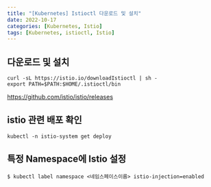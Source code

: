 ```yaml
---
title: "[Kubernetes] Istioctl 다운로드 및 설치"
date: 2022-10-17
categories: [Kubernetes, Istio]
tags: [Kubernetes, istioctl, Istio]
---
```


## 다운로드 및 설치
```terminal
curl -sL https://istio.io/downloadIstioctl | sh -
export PATH=$PATH:$HOME/.istioctl/bin
```

https://github.com/istio/istio/releases

## istio 관련 배포 확인
```terminal
kubectl -n istio-system get deploy
```

## 특정 Namespace에 Istio 설정
```terminal
$ kubectl label namespace <네임스페이스이름> istio-injection=enabled
```